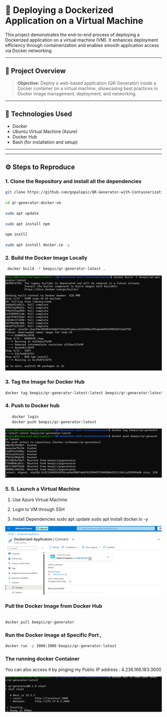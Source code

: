 
# 🚀 Deploying a Dockerized Application on a Virtual Machine

This project demonstrates the end-to-end process of deploying a Dockerized application on a virtual machine (VM). It enhances deployment efficiency through containerization and enables smooth application access via Docker networking.

---

## 📌 Project Overview

> **Objective**: Deploy a web-based application (QR Generator) inside a Docker container on a virtual machine, showcasing best practices in Docker image management, deployment, and networking.

---

## 🧰 Technologies Used

- Docker
- Ubuntu Virtual Machine (Azure)
- Docker Hub
- Bash (for installation and setup)

---


---

## ⚙️ Steps to Reproduce

### 1. Clone the Repository and install all the dependencies
```bash
git clone https://github.com/gopalepic/QR-Generator-with-Containerization.git

cd qr-generator-docker-vm

sudo apt update

sudo apt install npm 

npm instll

sudo apt install docker.io -y

```

### 2. Build the Docker Image Locally
```bash
 docker build -t beepic/qr-generator-latest .

```

![alt text](<Proofs/Screenshot 2025-06-18 131907.png>)

### 3. Tag the Image for Docker Hub

``` bash
docker tag beepic/qr-generator-latest:latest beepic/qr-generator:latest

```

### 4. Push to Docker hub 

``` bash
   docker login 
   docker push beepic/qr-generator:latest
```
![alt text](<Proofs/Screenshot 2025-06-18 132236.png>)


### 5. 5. Launch a Virtual Machine

1. Use Azure Virtual Machine 

2. Login to VM through SSH

3.  Install Dependencies
sudo apt update
sudo apt install docker.io -y

![alt text](Proofs/image.png)



### Pull the Docker Image from Docker Hub


``` bash

docker pull beepic/qr-generator

```

### Run the Docker Image at Specific Port , 

``` bash
docker run -p 3000:3000 beepic/qr-generator-latest

```

### The running docker Container 

 You can also access it by pinging my Public IP address : 4.236.166.183:3000

![alt text](<Proofs/Screenshot 2025-06-18 133212.png>)


